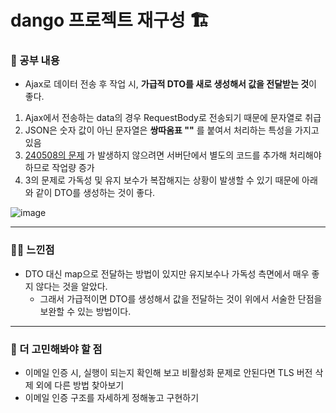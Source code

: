 # dango 프로젝트 재구성 🏗️

### 🚸 공부 내용

* Ajax로 데이터 전송 후 작업 시, **가급적 DTO를 새로 생성해서 값을 전달받는 것**이 좋다.
1. Ajax에서 전송하는 data의 경우 RequestBody로 전송되기 때문에 문자열로 취급
2. JSON은 숫자 값이 아닌 문자열은 **쌍따옴표 ""** 를 붙여서 처리하는 특성을 가지고 있음
3. [240508의 문제](https://github.com/cha2code/daily_study/blob/main/record/dango/240508.md) 가 발생하지 않으려면 서버단에서 별도의 코드를 추가해 처리해야 하므로 작업량 증가
4. 3의 문제로 가독성 및 유지 보수가 복잡해지는 상황이 발생할 수 있기 때문에 아래와 같이 DTO를 생성하는 것이 좋다.
   
![image](https://github.com/cha2code/daily_study/assets/141387662/c23a9e22-08e5-45ef-89e5-fb6aa1ad9510)


---
  
### 🧑‍💻 느낀점

* DTO 대신 map으로 전달하는 방법이 있지만 유지보수나 가독성 측면에서 매우 좋지 않다는 것을 알았다.
  * 그래서 가급적이면 DTO를 생성해서 값을 전달하는 것이 위에서 서술한 단점을 보완할 수 있는 방법이다.

---

### 🚧 더 고민해봐야 할 점

* 이메일 인증 시, 실행이 되는지 확인해 보고 비활성화 문제로 안된다면 TLS 버전 삭제 외에 다른 방법 찾아보기
* 이메일 인증 구조를 자세하게 정해놓고 구현하기
